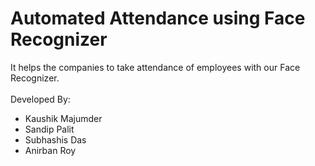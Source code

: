 # Automated Attendance using Face Recognizer
It helps the companies to take attendance of employees with our Face Recognizer.
<br><br>
Developed By:
* Kaushik Majumder
* Sandip Palit
* Subhashis Das
* Anirban Roy